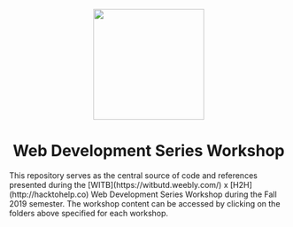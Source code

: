 <p align="center"><img src="https://raw.githubusercontent.com/HackToHelpUTD/web_dev_series_fall19/master/.github/WITBxH2H_dark.png" height="200"><p>
<h1 align="center">Web Development Series Workshop</h1>
This repository serves as the central source of code and references presented during the [WITB](https://witbutd.weebly.com/) x [H2H](http://hacktohelp.co) Web Development Series Workshop during the Fall 2019 semester. The workshop content can be accessed by clicking on the folders above specified for each workshop.